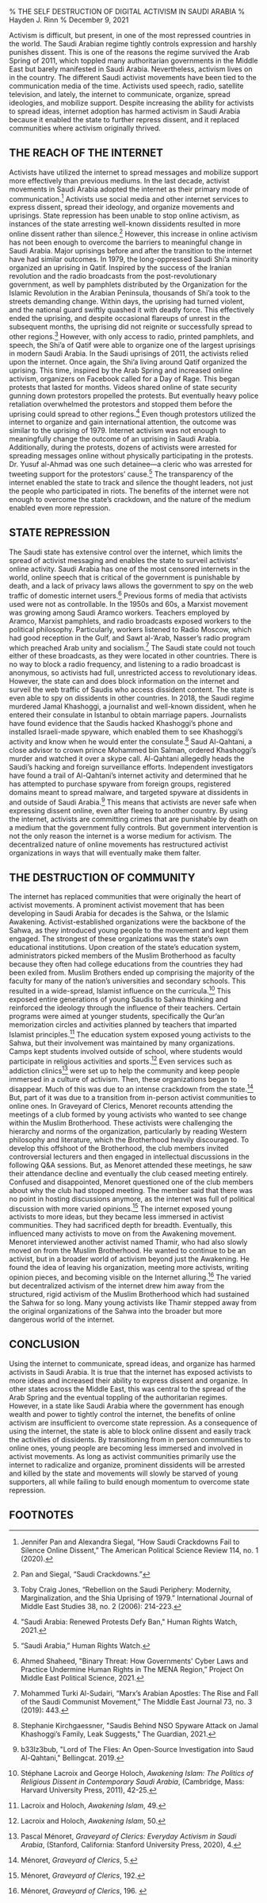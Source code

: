 % THE SELF DESTRUCTION OF DIGITAL ACTIVISM IN SAUDI ARABIA
% Hayden J. Rinn
% December 9, 2021

Activism is difficult, but present, in one of the most repressed countries in the world. The Saudi Arabian regime tightly controls expression and harshly punishes dissent. This is one of the reasons the regime survived the Arab Spring of 2011, which toppled many authoritarian governments in the Middle East but barely manifested in Saudi Arabia. Nevertheless, activism lives on in the country. The different Saudi activist movements have been tied to the communication media of the time. Activists used speech, radio, satellite television, and lately, the internet to communicate, organize, spread ideologies, and mobilize support. Despite increasing the ability for activists to spread ideas, internet adoption has harmed activism in Saudi Arabia because it enabled the state to further repress dissent, and it replaced communities where activism originally thrived.

## THE REACH OF THE INTERNET
Activists have utilized the internet to spread messages and mobilize support more effectively than previous mediums. In the last decade, activist movements in Saudi Arabia adopted the internet as their primary mode of communication.[^1] Activists use social media and other internet services to express dissent, spread their ideology, and organize movements and uprisings. State repression has been unable to stop online activism, as instances of the state arresting well-known dissidents resulted in more online dissent rather than silence.[^2] However, this increase in online activism has not been enough to overcome the barriers to meaningful change in Saudi Arabia. Major uprisings before and after the transition to the internet have had similar outcomes. In 1979, the long-oppressed Saudi Shi’a minority organized an uprising in Qatif. Inspired by the success of the Iranian revolution and the radio broadcasts from the post-revolutionary government, as well by pamphlets distributed by the Organization for the Islamic Revolution in the Arabian Peninsula, thousands of Shi’a took to the streets demanding change. Within days, the uprising had turned violent, and the national guard swiftly quashed it with deadly force. This effectively ended the uprising, and despite occasional flareups of unrest in the subsequent months, the uprising did not reignite or successfully spread to other regions.[^3] However, with only access to radio, printed pamphlets, and speech, the Shi’a of Qatif were able to organize one of the largest uprisings in modern Saudi Arabia. In the Saudi uprisings of 2011, the activists relied upon the internet. Once again, the Shi’a living around Qatif organized the uprising. This time, inspired by the Arab Spring and increased online activism, organizers on Facebook called for a Day of Rage. This began protests that lasted for months. Videos shared online of state security gunning down protestors propelled the protests. But eventually heavy police retaliation overwhelmed the protestors and stopped them before the uprising could spread to other regions.[^4] Even though protestors utilized the internet to organize and gain international attention, the outcome was similar to the uprising of 1979. Internet activism was not enough to meaningfully change the outcome of an uprising in Saudi Arabia. Additionally, during the protests, dozens of activists were arrested for spreading messages online without physically participating in the protests. Dr. Yusuf al-Ahmad was one such detainee—a cleric who was arrested for tweeting support for the protestors’ cause.[^5] The transparency of the internet enabled the state to track and silence the thought leaders, not just the people who participated in riots. The benefits of the internet were not enough to overcome the state’s crackdown, and the nature of the medium enabled even more repression.

## STATE REPRESSION
The Saudi state has extensive control over the internet, which limits the spread of activist messaging and enables the state to surveil activists’ online activity. Saudi Arabia has one of the most censored internets in the world, online speech that is critical of the government is punishable by death, and a lack of privacy laws allows the government to spy on the web traffic of domestic internet users.[^6] Previous forms of media that activists used were not as controllable. In the 1950s and 60s, a Marxist movement was growing among Saudi Aramco workers. Teachers employed by Aramco, Marxist pamphlets, and radio broadcasts exposed workers to the political philosophy. Particularly, workers listened to Radio Moscow, which had good reception in the Gulf, and Sawt al-‘Arab, Nasser’s radio program which preached Arab unity and socialism.[^7] The Saudi state could not touch either of these broadcasts, as they were located in other countries. There is no way to block a radio frequency, and listening to a radio broadcast is anonymous, so activists had full, unrestricted access to revolutionary ideas. However, the state can and does block information on the internet and surveil the web traffic of Saudis who access dissident content. The state is even able to spy on dissidents in other countries. In 2018, the Saudi regime murdered Jamal Khashoggi, a journalist and well-known dissident, when he entered their consulate in Istanbul to obtain marriage papers. Journalists have found evidence that the Saudis hacked Khashoggi’s phone and installed Israeli-made spyware, which enabled them to see Khashoggi’s activity and know when he would enter the consulate.[^8] Saud Al-Qahtani, a close advisor to crown prince Mohammed bin Salman, ordered Khashoggi’s murder and watched it over a skype call. Al-Qahtani allegedly heads the Saudi’s hacking and foreign surveillance efforts. Independent investigators have found a trail of Al-Qahtani’s internet activity and determined that he has attempted to purchase spyware from foreign groups, registered domains meant to spread malware, and targeted spyware at dissidents in and outside of Saudi Arabia.[^9] This means that activists are never safe when expressing dissent online, even after fleeing to another country. By using the internet, activists are committing crimes that are punishable by death on a medium that the government fully controls. But government intervention is not the only reason the internet is a worse medium for activism. The decentralized nature of online movements has restructured activist organizations in ways that will eventually make them falter. 

## THE DESTRUCTION OF COMMUNITY
The internet has replaced communities that were originally the heart of activist movements. A prominent activist movement that has been developing in Saudi Arabia for decades is the Sahwa, or the Islamic Awakening. Activist-established organizations were the backbone of the Sahwa, as they introduced young people to the movement and kept them engaged. The strongest of these organizations was the state’s own educational institutions. Upon creation of the state’s education system, administrators picked members of the Muslim Brotherhood as faculty because they often had college educations from the countries they had been exiled from. Muslim Brothers ended up comprising the majority of the faculty for many of the nation’s universities and secondary schools. This resulted in a wide-spread, Islamist influence on the curricula.[^10] This exposed entire generations of young Saudis to Sahwa thinking and reinforced the ideology through the influence of their teachers. Certain programs were aimed at younger students, specifically the Qur’an memorization circles and activities planned by teachers that imparted Islamist principles.[^11] The education system exposed young activists to the Sahwa, but their involvement was maintained by many organizations. Camps kept students involved outside of school, where students would participate in religious activities and sports.[^12] Even services such as addiction clinics[^13] were set up to help the community and keep people immersed in a culture of activism. Then, these organizations began to disappear. Much of this was due to an intense crackdown from the state.[^14] But, part of it was due to a transition from in-person activist communities to online ones. In Graveyard of Clerics, Menoret recounts attending the meetings of a club formed by young activists who wanted to see change within the Muslim Brotherhood. These activists were challenging the hierarchy and norms of the organization, particularly by reading Western philosophy and literature, which the Brotherhood heavily discouraged. To develop this offshoot of the Brotherhood, the club members invited controversial lecturers and then engaged in intellectual discussions in the following Q&A sessions. But, as Menoret attended these meetings, he saw their attendance decline and eventually the club ceased meeting entirely. Confused and disappointed, Menoret questioned one of the club members about why the club had stopped meeting. The member said that there was no point in hosting discussions anymore, as the internet was full of political discussion with more varied opinions.[^15] The internet exposed young activists to more ideas, but they became less immersed in activist communities. They had sacrificed depth for breadth. Eventually, this influenced many activists to move on from the Awakening movement. Menoret interviewed another activist named Thamir, who had also slowly moved on from the Muslim Brotherhood. He wanted to continue to be an activist, but in a broader world of activism beyond just the Awakening. He found the idea of leaving his organization, meeting more activists, writing opinion pieces, and becoming visible on the Internet alluring.[^16] The varied but decentralized activism of the internet drew him away from the structured, rigid activism of the Muslim Brotherhood which had sustained the Sahwa for so long. Many young activists like Thamir stepped away from the original organizations of the Sahwa into the broader but more dangerous world of the internet.

## CONCLUSION
Using the internet to communicate, spread ideas, and organize has harmed activists in Saudi Arabia. It is true that the internet has exposed activists to more ideas and increased their ability to express dissent and organize. In other states across the Middle East, this was central to the spread of the Arab Spring and the eventual toppling of the authoritarian regimes. However, in a state like Saudi Arabia where the government has enough wealth and power to tightly control the internet, the benefits of online activism are insufficient to overcome state repression. As a consequence of using the internet, the state is able to block online dissent and easily track the activities of dissidents. By transitioning from in person communities to online ones, young people are becoming less immersed and involved in activist movements. As long as activist communities primarily use the internet to radicalize and organize, prominent dissidents will be arrested and killed by the state and movements will slowly be starved of young supporters, all while failing to build enough momentum to overcome state repression.

## FOOTNOTES
[^1]: Jennifer Pan and Alexandra Siegal, “How Saudi Crackdowns Fail to Silence Online Dissent,” The American Political Science Review 114, no. 1 (2020).
[^2]: Pan and Siegal, “Saudi Crackdowns.”
[^3]: Toby Craig Jones, “Rebellion on the Saudi Periphery: Modernity, Marginalization, and the Shia Uprising of 1979.” International Journal of Middle East Studies 38, no. 2 (2006): 214-223.
[^4]: "Saudi Arabia: Renewed Protests Defy Ban," Human Rights Watch, 2021.
[^5]: “Saudi Arabia,” Human Rights Watch.
[^6]: Ahmed Shaheed, "Binary Threat: How Governments' Cyber Laws and Practice Undermine Human Rights in The MENA Region,” Project On Middle East Political Science, 2021.
[^7]: Mohammed Turki Al-Sudairi, “Marx’s Arabian Apostles: The Rise and Fall of the Saudi Communist Movement,” The Middle East Journal 73, no. 3 (2019): 443.
[^8]: Stephanie Kirchgaessner, "Saudis Behind NSO Spyware Attack on Jamal Khashoggi’s Family, Leak Suggests," The Guardian, 2021.
[^9]: b33lz3bub, "Lord of The Flies: An Open-Source Investigation into Saud Al-Qahtani," Bellingcat. 2019.
[^10]: Stéphane Lacroix and George Holoch, *Awakening Islam: The Politics of Religious Dissent in Contemporary Saudi Arabia*, (Cambridge, Mass: Harvard University Press, 2011), 42-25.
[^11]: Lacroix and Holoch, *Awakening Islam*, 49.
[^12]: Lacroix and Holoch, *Awakening Islam*, 50.
[^13]: Pascal Ménoret, *Graveyard of Clerics: Everyday Activism in Saudi Arabia*, (Stanford, California: Stanford University Press, 2020), 4.
[^14]: Ménoret, *Graveyard of Clerics*, 5.
[^15]: Ménoret, *Graveyard of Clerics*, 192.
[^16]: Ménoret, *Graveyard of Clerics*, 196. 